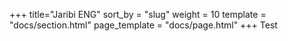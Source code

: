 +++
title="Jaribi ENG"
sort_by = "slug"
weight = 10
template = "docs/section.html"
page_template = "docs/page.html"
+++
Test